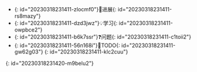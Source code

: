* {: id="20230318231411-zlocmf0"}​<span data-type="tag">🚀️进展</span>​
  {: id="20230318231411-rs8mazy"}
* {: id="20230318231411-dzd3jwz"}​<span data-type="tag">💡学习</span>​
  {: id="20230318231411-owpbce2"}
* {: id="20230318231411-b6k7ssr"}​<span data-type="tag">❓问题</span>​
  {: id="20230318231411-c1toii2"}
* {: id="20230318231411-56n168i"}​<span data-type="tag">📅TODO</span>​
  {: id="20230318231411-gw62g03"}
{: id="20230318231411-klc2cuu"}

{: id="20230318231420-m9belu2"}
